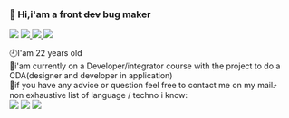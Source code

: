 ### 👋 Hi,i'am a front ~~dev~~ bug maker  
   <img src='https://img.shields.io/badge/Mail-Renaud.Baussart%40proton.me-purple'>
    <a href='https://www.linkedin.com/in/renaud-baussart-278b362bb/'>
        <img src='https://img.shields.io/badge/linkedin-blue'>
    </a>
    <a href='https://twitter.com/RenaudBaussart'>
        <img src='https://img.shields.io/badge/Twitter%20%2F%20X-grey'>
    </a>
    <a href='https://github.com/RenaudBaussart/Memo-CheatSheet'>
        <img src='https://img.shields.io/badge/My%20cheat%20sheet-lightyellow'>
        </a>

:clock9:I'am 22 years old  
:baggage_claim:i'am currently on a Developer/integrator course with the project to do a CDA(designer and developer in application)  
:crystal_ball:if you have any advice or question feel free to contact me on my mail:arrow_heading_up:  
non exhaustive list of language / techno i know:  
<img src='https://img.shields.io/badge/c%2B%2B-blue'>
<img src='https://img.shields.io/badge/c%23-purple'>
<img src='https://img.shields.io/badge/HTML-CSS-blue'>


